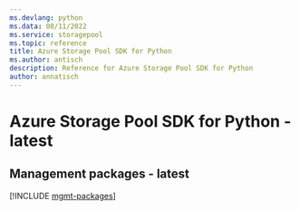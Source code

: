 ```yaml
---
ms.devlang: python
ms.data: 08/11/2022
ms.service: storagepool
ms.topic: reference
title: Azure Storage Pool SDK for Python
ms.author: antisch
description: Reference for Azure Storage Pool SDK for Python
author: annatisch
---
```

# Azure Storage Pool SDK for Python - latest

## Management packages - latest
[!INCLUDE [mgmt-packages](storage-pool-mgmt-index.md)]